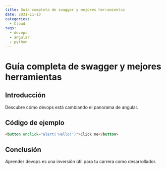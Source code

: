 ```yaml
---
title: Guía completa de swagger y mejores herramientas
date: 2031-11-13
categories:
  - Cloud
tags:
  - devops
  - angular
  - python
---
```


# Guía completa de swagger y mejores herramientas

## Introducción

Descubre cómo devops está cambiando el panorama de angular.

## Código de ejemplo

```html
<button onclick="alert('Hello!')">Click me</button>
```

## Conclusión

Aprender devops es una inversión útil para tu carrera como desarrollador.
